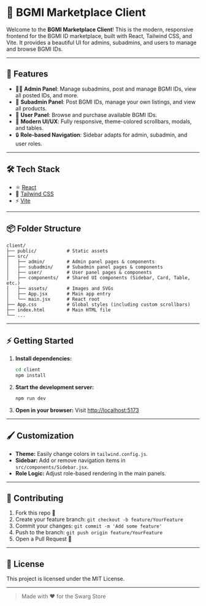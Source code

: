 # 🎨 BGMI Marketplace Client

Welcome to the **BGMI Marketplace Client**! This is the modern, responsive frontend for the BGMI ID marketplace, built with React, Tailwind CSS, and Vite. It provides a beautiful UI for admins, subadmins, and users to manage and browse BGMI IDs.

---

## 🚀 Features

- 🧑‍💼 **Admin Panel**: Manage subadmins, post and manage BGMI IDs, view all posted IDs, and more.
- 👥 **Subadmin Panel**: Post BGMI IDs, manage your own listings, and view all products.
- 🛒 **User Panel**: Browse and purchase available BGMI IDs.
- 🌈 **Modern UI/UX**: Fully responsive, theme-colored scrollbars, modals, and tables.
- 🔒 **Role-based Navigation**: Sidebar adapts for admin, subadmin, and user roles.

---

## 🛠️ Tech Stack

- ⚛️ [React](https://reactjs.org/)
- 💨 [Tailwind CSS](https://tailwindcss.com/)
- ⚡ [Vite](https://vitejs.dev/)

---

## 📦 Folder Structure

```
client/
├── public/           # Static assets
├── src/
│   ├── admin/        # Admin panel pages & components
│   ├── subadmin/     # Subadmin panel pages & components
│   ├── user/         # User panel pages & components
│   ├── components/   # Shared UI components (Sidebar, Card, Table, etc.)
│   ├── assets/       # Images and SVGs
│   ├── App.jsx       # Main app entry
│   └── main.jsx      # React root
├── App.css           # Global styles (including custom scrollbars)
├── index.html        # Main HTML file
└── ...
```

---

## ⚡ Getting Started

1. **Install dependencies:**
   ```bash
   cd client
   npm install
   ```
2. **Start the development server:**
   ```bash
   npm run dev
   ```
3. **Open in your browser:**
   Visit [http://localhost:5173](http://localhost:5173)

---

## 🖌️ Customization
- **Theme:** Easily change colors in `tailwind.config.js`.
- **Sidebar:** Add or remove navigation items in `src/components/Sidebar.jsx`.
- **Role Logic:** Adjust role-based rendering in the main panels.

---

## 🤝 Contributing

1. Fork this repo 🍴
2. Create your feature branch: `git checkout -b feature/YourFeature`
3. Commit your changes: `git commit -m 'Add some feature'`
4. Push to the branch: `git push origin feature/YourFeature`
5. Open a Pull Request 🚀

---

## 📄 License

This project is licensed under the MIT License.

---

> Made with ❤️ for the Swarg Store
